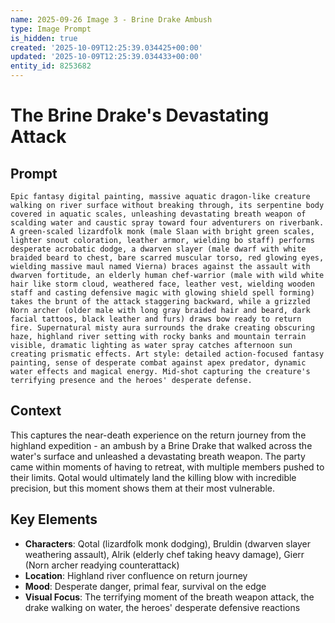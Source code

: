 ```yaml
---
name: 2025-09-26 Image 3 - Brine Drake Ambush
type: Image Prompt
is_hidden: true
created: '2025-10-09T12:25:39.034425+00:00'
updated: '2025-10-09T12:25:39.034433+00:00'
entity_id: 8253682
---
```


# The Brine Drake's Devastating Attack

## Prompt

```
Epic fantasy digital painting, massive aquatic dragon-like creature walking on river surface without breaking through, its serpentine body covered in aquatic scales, unleashing devastating breath weapon of scalding water and caustic spray toward four adventurers on riverbank. A green-scaled lizardfolk monk (male Slaan with bright green scales, lighter snout coloration, leather armor, wielding bo staff) performs desperate acrobatic dodge, a dwarven slayer (male dwarf with white braided beard to chest, bare scarred muscular torso, red glowing eyes, wielding massive maul named Vierna) braces against the assault with dwarven fortitude, an elderly human chef-warrior (male with wild white hair like storm cloud, weathered face, leather vest, wielding wooden staff and casting defensive magic with glowing shield spell forming) takes the brunt of the attack staggering backward, while a grizzled Norn archer (older male with long gray braided hair and beard, dark facial tattoos, black leather and furs) draws bow ready to return fire. Supernatural misty aura surrounds the drake creating obscuring haze, highland river setting with rocky banks and mountain terrain visible, dramatic lighting as water spray catches afternoon sun creating prismatic effects. Art style: detailed action-focused fantasy painting, sense of desperate combat against apex predator, dynamic water effects and magical energy. Mid-shot capturing the creature's terrifying presence and the heroes' desperate defense.
```

## Context

This captures the near-death experience on the return journey from the highland expedition - an ambush by a Brine Drake that walked across the water's surface and unleashed a devastating breath weapon. The party came within moments of having to retreat, with multiple members pushed to their limits. Qotal would ultimately land the killing blow with incredible precision, but this moment shows them at their most vulnerable.

## Key Elements

- **Characters**: Qotal (lizardfolk monk dodging), Bruldin (dwarven slayer weathering assault), Alrik (elderly chef taking heavy damage), Gierr (Norn archer readying counterattack)
- **Location**: Highland river confluence on return journey
- **Mood**: Desperate danger, primal fear, survival on the edge
- **Visual Focus**: The terrifying moment of the breath weapon attack, the drake walking on water, the heroes' desperate defensive reactions
